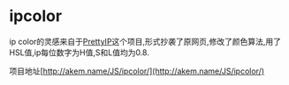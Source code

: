 ipcolor
=======
ip color的灵感来自于<a target="_blank" href="http://prettyip.meetstrange.com/">PrettyIP</a>这个项目,形式抄袭了原网页,修改了颜色算法,用了HSL值,ip每位数字为H值,S和L值均为0.8.

项目地址[http://akem.name/JS/ipcolor/](http://akem.name/JS/ipcolor/) 
